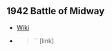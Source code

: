 ## 1942 Battle of Midway
- [Wiki](https://en.wikipedia.org/wiki/Battle_of_Midway)
- > `` [link]
    